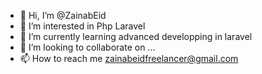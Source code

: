 - 👋 Hi, I’m @ZainabEid
- 👀 I’m interested in Php Laravel
- 🌱 I’m currently learning advanced developping in laravel
- 💞️ I’m looking to collaborate on ...
- 📫 How to reach me zainabeidfreelancer@gmail.com

<!---
ZainabEid/ZainabEid is a ✨ special ✨ repository because its `README.md` (this file) appears on your GitHub profile.
You can click the Preview link to take a look at your changes.
--->
